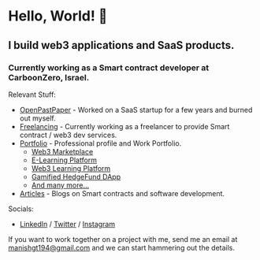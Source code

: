 # Hello, World! 👋

## I build web3 applications and SaaS products. 

### Currently working as a Smart contract developer at CarboonZero, Israel.

Relevant Stuff:

- [OpenPastPaper](https://openpastpaper.com/) - Worked on a SaaS startup for a few years and burned out myself.
- [Freelancing](https://www.upwork.com/freelancers/~0125f2add906ad5883) - Currently working as a freelancer to provide Smart contract / web3 dev services.
- [Portfolio](https://manishgotame.com.np) - Professional profile and Work Portfolio.
     - [Web3 Marketplace](https://www.manishgotame.com.np/portfolio/actn-sports)
     - [E-Learning Platform](https://www.manishgotame.com.np/portfolio/openpastpaper)
     - [Web3 Learning Platform](https://www.manishgotame.com.np/portfolio/nftfever)
     - [Gamified HedgeFund DApp](https://www.manishgotame.com.np/portfolio/mdv-project)
     - [And many more...](https://manishgotame.com.np/portfolio)
- [Articles](https://blog.manishgotame.com.np) - Blogs on Smart contracts and software development.
  
Socials:
- [LinkedIn](https://www.linkedin.com/in/manishgotame/) / [Twitter](https://twitter.com/manishgotame/) / [Instagram](https://instagram.com/manish.gotame)

If you want to work together on a project with me, send me an email at manishgt194@gmail.com and we can start hammering out the details.
